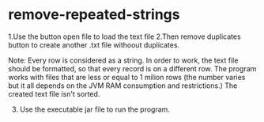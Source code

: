 # remove-repeated-strings
1.Use the button open file to load the text file
2.Then remove duplicates button to create another .txt file withoout duplicates. 

Note: 
Every row is considered as a string. In order to work, the text file should be formatted, so that every record is on a different row.
The program works with files that are less or equal to 1 milion rows (the number varies but it all depends on the JVM RAM consumption and restrictions.) 
The created text file isn't sorted. 

3. Use the executable jar file to run the program. 
